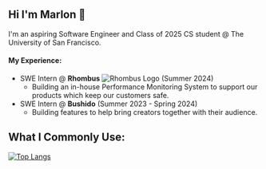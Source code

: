 ## Hi I'm Marlon 👋

I'm an aspiring Software Engineer and Class of 2025 CS student @ The University of San Francisco.

#### My Experience:

* SWE Intern @ **Rhombus** ![Rhombus Logo](https://assets.rhombussystems.com/favicon.ico) (Summer 2024)
  * Building an in-house Performance Monitoring System to support our products which keep our customers safe. 
* SWE Intern @ **Bushido** (Summer 2023 - Spring 2024)
  * Building features to help bring creators together with their audience.

## What I Commonly Use:
[![Top Langs](https://github-readme-stats.vercel.app/api/top-langs/?username=MarlonBair)](https://github.com/anuraghazra/github-readme-stats)

<!--
**MarlonBair/MarlonBair** is a ✨ _special_ ✨ repository because its `README.md` (this file) appears on your GitHub profile.

Here are some ideas to get you started:

- 🔭 I’m currently working on ...
- 🌱 I’m currently learning ...
- 👯 I’m looking to collaborate on ...
- 🤔 I’m looking for help with ...
- 💬 Ask me about ...
- 📫 How to reach me: ...
- 😄 Pronouns: ...
- ⚡ Fun fact: ...
-->
